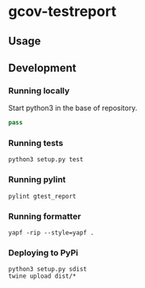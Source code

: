 # gcov-testreport

## Usage



## Development

### Running locally

Start python3 in the base of repository.

```python
pass
```

### Running tests

```shell
python3 setup.py test
```

### Running pylint

```shell
pylint gtest_report
```

### Running formatter

```shell
yapf -rip --style=yapf .
```

### Deploying to PyPi

```shell
python3 setup.py sdist
twine upload dist/*
```
